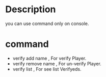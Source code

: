 # Description

 you can use command only on console.
 
# command
 - verify add name , For verify Player.
 - verify remove name , For un-verify Player.
 - verify list , For see list Verifyeds.
